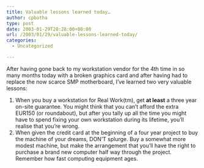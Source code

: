```yaml
---
title: Valuable lessons learned today…
author: cpbotha
type: post
date: 2003-01-29T20:28:00+00:00
url: /2003/01/29/valuable-lessons-learned-today/
categories:
  - Uncategorized

---
```

After having gone back to my workstation vendor for the 4th time in so many months today with a broken graphics card and after having had to replace the now scarce SMP motherboard, I’ve learned two very valuable lessons:

  1. When you buy a workstation for Real Work(tm), get **at least** a three year on-site guarantee. You might think that you can’t afford the extra EUR150 (or roundabout), but after you tally up all the time you might have to spend fixing your own workstation during its lifetime, you’ll realise that you’re wrong.
  2. When given the credit card at the beginning of a four year project to buy the machine of your dreams, DON’T splurge. Buy a somewhat more modest machine, but make the arrangement that you’ll have the right to purchase a brand new computer half way through the project. Remember how fast computing equipment ages.
